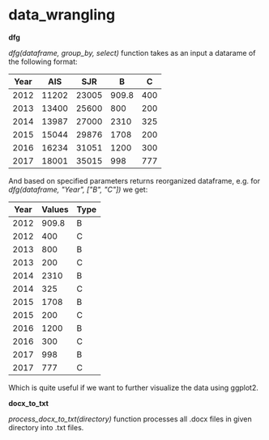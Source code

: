 # data_wrangling

**dfg**

_dfg(dataframe, group_by, select)_ function takes as an input a datarame of the following format:

|  Year  |  AIS  |  SJR  |   B   |  C  | 
|--------|-------|-------|-------|-----|
|  2012  | 11202 | 23005 | 909.8 | 400 |
|  2013  | 13400 | 25600 | 800   | 200 |
|  2014  | 13987 | 27000 | 2310  | 325 |
|  2015  | 15044 | 29876 | 1708  | 200 |
|  2016  | 16234 | 31051 | 1200  | 300 |
|  2017  | 18001 | 35015 | 998   | 777 |

And based on specified parameters returns reorganized dataframe, e.g. for _dfg(dataframe, "Year", ["B", "C"])_ we get:

|  Year  | Values |  Type |
|--------|--------|-------|
|  2012  | 909.8  | B     |
|  2012  | 400    | C     |
|  2013  | 800    | B     |
|  2013  | 200    | C     |
|  2014  | 2310   | B     |
|  2014  | 325    | C     |
|  2015  | 1708   | B     |
|  2015  | 200    | C     |
|  2016  | 1200   | B     |
|  2016  | 300    | C     |
|  2017  | 998    | B     |
|  2017  | 777    | C     |

Which is quite useful if we want to further visualize the data using ggplot2.


**docx_to_txt**

_process_docx_to_txt(directory)_ function processes all .docx files in given directory into .txt files.

